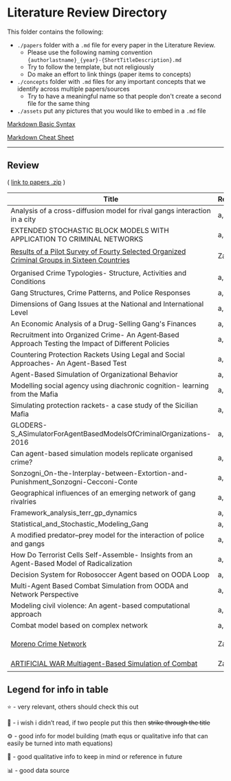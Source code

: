 # Literature Review Directory

This folder contains the following:

- `./papers` folder with a `.md` file for every paper in the Literature Review.  
  - Please use the following naming convention `{authorlastname}_{year}-{ShortTitleDescription}.md`
  - Try to follow the template, but not religiously
  - Do make an effort to link things (paper items to concepts)
- `./concepts` folder with `.md` files for any important concepts that we identify across multiple papers/sources
  - Try to have a meaningful name so that people don't create a second file for the same thing
- `./assets` put any pictures that you would like to embed in a `.md` file


[Markdown Basic Syntax](https://www.markdownguide.org/basic-syntax/)

[Markdown Cheat Sheet](https://www.markdownguide.org/cheat-sheet/)

***

## Review
( [link to papers .zip](https://drive.google.com/file/d/1Caj1-BxPCh3UhtOzkxZGo1o9aK6tjBJ6/view?usp=sharing) )

| Title | Reviewers | Info |
| ----------- | ----------- | ----------- |
| Analysis of a cross-diffusion model for rival gangs interaction in a city | a, b |
| EXTENDED STOCHASTIC BLOCK MODELS WITH APPLICATION TO CRIMINAL NETWORKS | a, b |
| [Results of a Pilot Survey of Fourty Selected Organized Criminal Groups in Sixteen Countries](./papers/UNODC_2002-SurveyOrganizedCriminalGroups.md) | Zach, b | ⭐️ ⚙️ 📕
| Organised Crime Typologies- Structure, Activities and Conditions | a, b |
| Gang Structures, Crime Patterns, and Police Responses | a, b |
| Dimensions of Gang Issues at the National and International Level | a, b |
| An Economic Analysis of a Drug-Selling Gang's Finances | a, b |
| Recruitment into Organized Crime- An Agent‑Based Approach Testing the Impact of Different Policies | a, b |
| Countering Protection Rackets Using Legal and Social Approaches- An Agent-Based Test | a, b |
| Agent-Based Simulation of Organizational Behavior | a, b |
| Modelling social agency using diachronic cognition- learning from the Mafia | a, b |
| Simulating protection rackets- a case study of the Sicilian Mafia | a, b |
| GLODERS-S_ASimulatorForAgentBasedModelsOfCriminalOrganizations-2016 | a, b |
| Can agent-based simulation models replicate organised crime? | a, b |
| Sonzogni_On-the-Interplay-between-Extortion-and-Punishment_Sonzogni-Cecconi-Conte | a, b |
| Geographical influences of an emerging network of gang rivalries | a, b |
| Framework_analysis_terr_gp_dynamics | a, b |
| Statistical_and_Stochastic_Modeling_Gang | a, b |
| A modified predator–prey model for the interaction of police and gangs | a, b |
| How Do Terrorist Cells Self-Assemble- Insights from an Agent-Based Model of Radicalization | a, b |
| Decision System for Robosoccer Agent based on OODA Loop | a, b |
| Multi-Agent Based Combat Simulation from OODA and Network Perspective | a, b |
| Modeling civil violence: An agent-based computational approach | a, b |
| Combat model based on complex network | a, b |
| [Moreno Crime Network](./papers/Rossi_2015-MorenoCrimeNetwork.md) | Zach, b | ⭐️ 📊
| [ARTIFICIAL WAR Multiagent-Based Simulation of Combat](./papers/Ilachinski_2004-ArtificialWar.md) | Zach, b | ⭐️ ⚙️




## Legend for info in table
⭐️ - very relevant, others should check this out

🙈 - i wish i didn’t read, if two people put this then ~~strike through the title~~

⚙️ - good info for model building (math equs or qualitative info that can easily be turned into math equations)

📕 - good qualitative info to keep in mind or reference in future

📊 - good data source